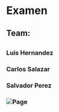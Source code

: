 # Examen
<h2>Team:<h2/>
<h3>Luis Hernandez<h3/>
<h3>Carlos Salazar<h3/>
<h3>Salvador Perez<h3/>
<img alt="Page" src="https://user-images.githubusercontent.com/45159149/168927054-94a33fb9-c733-4822-9fe3-79c48eb31570.png"/>
